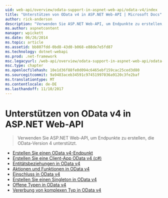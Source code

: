 ```yaml
---
uid: web-api/overview/odata-support-in-aspnet-web-api/odata-v4/index
title: "Unterstützen von OData v4 in ASP.NET Web-API | Microsoft Docs"
author: rick-anderson
description: "Verwenden Sie ASP.NET Web-API, um Endpunkte zu erstellen, die OData-Version 4 unterstützt."
ms.author: aspnetcontent
manager: wpickett
ms.date: 06/26/2014
ms.topic: article
ms.assetid: bb807fdd-0bd8-43d0-b068-e88de7e5fd87
ms.technology: dotnet-webapi
ms.prod: .net-framework
msc.legacyurl: /web-api/overview/odata-support-in-aspnet-web-api/odata-v4
msc.type: chapter
ms.openlocfilehash: 10e1d36f88fe0d094c6465ebf159cac25ced3d80
ms.sourcegitcommit: 9a9483aceb34591c97451997036a9120c3fe2baf
ms.translationtype: MT
ms.contentlocale: de-DE
ms.lasthandoff: 11/10/2017
---
```

<a name="supporting-odata-v4-in-aspnet-web-api"></a>Unterstützen von OData v4 in ASP.NET Web-API
====================
> Verwenden Sie ASP.NET Web-API, um Endpunkte zu erstellen, die OData-Version 4 unterstützt.


- [Erstellen Sie einen OData v4-Endpunkt](create-an-odata-v4-endpoint.md)
- [Erstellen Sie eine Client-App OData v4 (c#)](create-an-odata-v4-client-app.md)
- [Entitätsbeziehungen in OData v4](entity-relations-in-odata-v4.md)
- [Aktionen und Funktionen in OData v4](odata-actions-and-functions.md)
- [Einschluss in OData v4](odata-containment-in-web-api-22.md)
- [Erstellen Sie einen Singleton in OData v4](using-a-singleton-in-an-odata-endpoint-in-web-api-22.md)
- [Offene Typen in OData v4](use-open-types-in-odata-v4.md)
- [Vererbung von komplexen Typ in OData v4](complex-type-inheritance-in-odata-v4.md)

